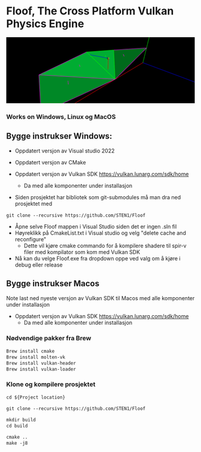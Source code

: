 # Floof, The Cross Platform Vulkan Physics Engine
![Floof example image](Assets/FloofHeader.png)

### Works on Windows, Linux og MacOS


## Bygge instrukser Windows:
* Oppdatert versjon av Visual studio 2022
* Oppdatert versjon av CMake
* Oppdatert versjon av Vulkan SDK https://vulkan.lunarg.com/sdk/home
  * Da med alle komponenter under installasjon

* Siden prosjektet har bibliotek som git-submodules må man dra ned prosjektet med
```
git clone --recursive https://github.com/STEN1/Floof
```
* Åpne selve Floof mappen i Visual Studio siden det er ingen .sln fil
* Høyreklikk på CmakeList.txt i Visual studio og velg "delete cache and reconfigure"
  * Dette vil kjøre cmake commando for å kompilere shadere til spir-v filer med kompilator som kom med Vulkan SDK
* Nå kan du velge Floof.exe fra dropdown oppe ved valg om å kjøre i debug eller release


## Bygge instrukser Macos

Note last ned nyeste versjon av Vulkan SDK til Macos med alle komponenter under installasjon
* Oppdatert versjon av Vulkan SDK https://vulkan.lunarg.com/sdk/home
  * Da med alle komponenter under installasjon

### Nødvendige pakker fra Brew
```
Brew install cmake
Brew install molten-vk
Brew install vulkan-header
Brew install vulkan-loader
```

### Klone og kompilere prosjektet
```
cd ${Project location}
```
```
git clone --recursive https://github.com/STEN1/Floof
```

```
mkdir build
cd build
```

```
cmake ..
make -j8
```


